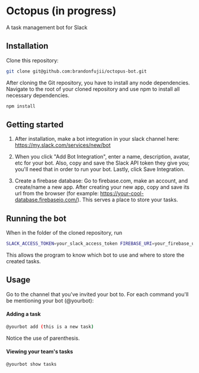# Octopus (in progress)
A task management bot for Slack

## Installation 

Clone this repository: 
```bash
git clone git@github.com:brandonfujii/octopus-bot.git
```

After cloning the Git repository, you have to install any node dependencies. Navigate to the root of your cloned repository and use npm to install all necessary dependencies.
```bash
npm install
```

## Getting started
1) After installation, make a bot integration in your slack channel here:
https://my.slack.com/services/new/bot

2) When you click "Add Bot Integration", enter a name, description, avatar, etc for your bot. Also, copy and save the Slack API token they give you; you'll need that in order to run your bot. Lastly, click Save Integration.

3) Create a firebase database: Go to firebase.com, make an account, and create/name a new app. After creating your new app, copy and save its url from the browser (for example: https://your-cool-database.firebaseio.com/). This serves a place to store your tasks.

## Running the bot
When in the folder of the cloned repository, run 
```bash
SLACK_ACCESS_TOKEN=your_slack_access_token FIREBASE_URI=your_firebase_url node app.js
```
This allows the program to know which bot to use and where to store the created tasks.
## Usage
Go to the channel that you've invited your bot to. For each command you'll be mentioning your bot (@yourbot):
#### Adding a task
```bash
@yourbot add (this is a new task)
```
Notice the use of parenthesis.

#### Viewing your team's tasks
```bash
@yourbot show tasks
```

